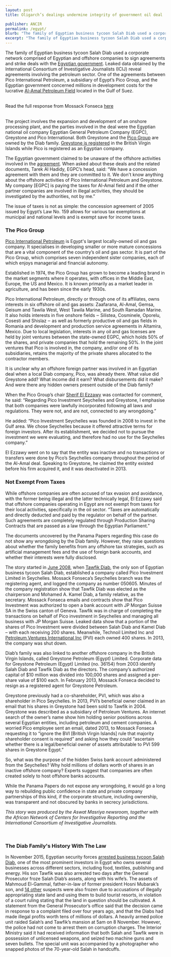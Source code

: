 ```yaml
---
layout: post
title: Oligarch’s dealings undermine integrity of government oil deal

publisher: ANCIR
permalink: /egypt/
blurb: "The family of Egyptian business tycoon Salah Diab used a corporate network of local and offshore companies in an oil field development deal it signed with the Egyptian government, writes Hisham Allam"
excerpt: "The family of Egyptian business tycoon Salah Diab used a corporate network of local and offshore companies in an oil field development deal it signed with the Egyptian government, writes Hisham Allam"
---
```


The family of Egyptian business tycoon Salah Diab used a corporate network comprised of Egyptian and offshore companies to sign agreements and strike deals with the [Egyptian government](http://www.egyptoil-gas.com/publications/a-245-million-development-plan-for-al-amal-field/). Leaked data obtained by the International Consortium of Investigative Journalists (ICIJ) reveal agreements involving the petroleum sector. One of the agreements between Pico International Petroleum, a subsidiary of Egypt’s Pico Group, and the Egyptian government concerned millions in development costs for the lucrative [Al-Amal Petroleum Field](http://ifcextapps.ifc.org/ifcext/spiwebsite1.nsf/651aeb16abd09c1f8525797d006976ba/00f7cc166b8fc0c685257da30057444b?opendocument) located in the Gulf of Suez.
 
<br/>
<div class="panel panel-default">
  <div class="panel-heading">
  Read the full response from Mossack Fonseca <a href="https://sourceafrica.net/documents/24692-ANCIR-L-PanamaPapers-L-Mossack-Fonseca-Responds.html" target="_blank">here</a>
  </div>
</div>
<br/>

The project involves the expansion and development of an onshore processing plant, and the parties involved in the deal were the Egyptian national oil company Egyptian General Petroleum Company (EGPC), Greystone and Pico International. Both Greystone and the [Pico Group](http://picocompanies.com/our-companies/#energy) are owned by the Diab family. [Greystone is registered](https://panamadb.org/entity/greystone-petroleum-egypt-limited_10059063) in the British Virgin Islands while Pico is registered as an Egyptian company. 
 
The Egyptian government claimed to be unaware of the offshore activities involved in the [agreement](http://downloads.openoil.net/contracts/eg/eg_Shukeir-Offshore-Area_dd20050000_Amend-Agree_Petzed_Greystone_Pico.pdf). When asked about these deals and the related documents, Tarek Al Hadidy, EGPC’s head, said: “We have a concession agreement with them and they are committed to it. We don't know anything about the offshore activities of Pico International Petroleum and Greystone. My company [EGPC] is paying the taxes for Al-Amal field and if the other partner companies are involved in illegal activities, they should be investigated by the authorities, not by me.”

The issue of taxes is not as simple: the concession agreement of 2005 issued by Egypt’s Law No. 159 allows for various tax exemptions at municipal and national levels and is exempt save for income taxes. 

### The Pico Group

[Pico International Petroleum](http://picocompanies.com/wp-content/uploads/2012/09/PICO-PIP-Annual-Report-2011.pdf) is Egypt's largest locally-owned oil and gas company. It specialises in developing smaller or more mature concessions that are a vital component of the country’s oil and gas sector. It is part of the Pico Group, which comprises seven independent sister companies, each of which enjoys managerial and financial autonomy. 

Established in 1974, the Pico Group has grown to become a leading brand in the market segments where it operates, with offices in the Middle East, Europe, the US and Mexico. It is known primarily as a market leader in agriculture, and has been since the early 1930s.
 
Pico International Petroleum, directly or through one of its affiliates, owns interests in six offshore oil and gas assets: Zaafarana, Al-Amal, Gemsa, Geisum and Tawila West, West Tawila Marine, and South Ramadan Marine. It also holds interests in five onshore fields ‒ Silistea, Cosminele, Oporelu, Cosesti and Shislaz ‒ as well as formerly productive oil and gas fields in Romania and development and production service agreements in Altamira, Mexico. Due to local legislation, interests in any oil and gas licenses are held by joint ventures between the state-owned EGPC, which holds 50% of the shares, and private companies that hold the remaining 50%. In the joint ventures that Pico is involved in, the company, and/or one of its subsidiaries, retains the majority of the private shares allocated to the contractor members.
 
It is unclear why an offshore foreign partner was involved in an Egyptian deal when a local Diab company, Pico, was already there. What value did Greystone add? What income did it earn? What disbursements did it make? And were there any hidden owners present outside of the Diab family?

When the Pico Group’s chair [Sherif El Ezzawy](http://picocompanies.com/management-team/our-people/) was contacted for comment, he said: “Regarding Pico Investment Seychelles and Greystone, I emphasise that both companies were lawfully incorporated following all laws and regulations. They were not, and are not, connected to any wrongdoing.”
 
He added: “Pico Investment Seychelles was founded in 2008 to invest in the Gulf area. We chose Seychelles because it offered attractive terms for foreign investors. After its establishment, we decided not to pursue the investment we were evaluating, and therefore had no use for the Seychelles company.”
 
El Ezzawy went on to say that the entity was inactive and no transactions or transfers were done by Pico’s Seychelles company throughout the period of the Al-Amal deal. Speaking to Greystone, he claimed the entity existed before his firm acquired it, and it was deactivated in 2013.

### Not Exempt From Taxes

While offshore companies are often accused of tax evasion and avoidance, with the former being illegal and the latter technically legal, El Ezzawy said that offshore companies operating in Egypt are not exempt from taxes for their local activities, specifically in the oil sector. “Taxes are automatically and directly deducted and paid by the regulator on behalf of the partner. Such agreements are completely regulated through Production Sharing Contracts that are passed as a law through the Egyptian Parliament.”
 
The documents uncovered by the Panama Papers regarding this case do not show any wrongdoing by the Diab family. However, they raise questions about whether the family benefits from any offshore tax strategies, such as artificial management fees and the use of foreign bank accounts, and whether their interests were fully disclosed.

The story started in [June 2008](https://offshoreleaks.icij.org/nodes/10025393?e=true), when [Tawfik Diab](http://www.amcham.org.eg/operation/Doorknock/Houston2007/Profiles.asp), the only son of Egyptian business tycoon Salah Diab, established a company called Pico Investment Limited in Seychelles. Mossack Fonseca’s Seychelles branch was the registering agent, and logged the company as number 050605. Minutes of the company registration show that Tawfik Diab was elected as the chairperson and Mohamed A. Kamel Diab, a family relative, as the secretary. Mossack Fonseca emails and contracts show that Pico Investment was authorized to open a bank account with JP Morgan Suisse SA in the Swiss canton of Geneva. Tawfik was in charge of completing the transactions on behalf of Pico investment in Seychelles and managing all business with JP Morgan Suisse. Leaked data show that a portion of the shares of Pico Investment were divided between Salah Diab and Kamel Diab – with each receiving 200 shares. Meanwhile, Technoil Limited Inc and [Petroleum Ventures International Inc](https://panamadb.org/officer/petroleum-ventures-international-inc-ex-racebrook_12028676) (PVI) each owned 400 shares. In 2013, the company was shut down.

Diab’s family was also linked to another offshore company in the British Virgin Islands, called Greystone Petroleum (Egypt) Limited. Corporate data for Greystone Petroleum (Egypt) Limited (no. 36154) from 2003 identify Salah Diab and Tawfik Diab as the directors. The company’s   authorized capital of $10 million was divided into 100,000 shares and assigned a per-share value of $100 each. In February 2013, Mossack Fonseca decided to resign as a registered agent for Greystone Petroleum.  

Greystone previously had a co-shareholder, PVI, which was also a shareholder in Pico Seychelles. In 2013, PVI’s beneficial owner claimed in an email that his shares in Greystone had been sold to Tawfik in 2004. Greystone was described as a subsidiary of Petroleum Ventures. An internet search of the owner’s name show him holding senior positions across several Egyptian entities, including petroleum and cement companies. A worried Pico employee sent an email, dated 2013, to Mossack Fonseca requesting it to “ignore the BVI [British Virgin Islands] rule that majority shareholder consent is required” and asking how they could “ascertain whether there is a legal/beneficial owner of assets attributable to PVI 599 shares in Greystone Egypt.”
 
So, what was the purpose of the hidden Swiss bank account administered from the Seychelles? Why hold millions of dollars worth of shares in an inactive offshore company? Experts suggest that companies are often created solely to host offshore banks accounts. 
 
While the Panama Papers do not expose any wrongdoing, it would go a long way to rebuilding public confidence in state and private company partnerships of this kind, if the corporate structure, including ownership, was transparent and not obscured by banks in secrecy jurisdictions.

*This story was produced by the Aswat Masriya newsroom, together with the African Network of Centers for Investigative Reporting and the International Consortium of Investigative Journalists.*


<br>
<div class="panel panel-primary">
  <div class="panel-heading">
    <h3 class="panel-title">The Diab Family's History With The Law</h3>
  </div>
  <div class="panel-body">
   In November 2015, Egyptian security forces <a href="http://english.ahram.org.eg/NewsContent/1/64/164001/Egypt/Politics-/Owner-of-Egyptian-paper-AlMasry-AlYoum-detained-fo.aspx">arrested business tycoon Salah Diab</a>, one of the most prominent investors in Egypt who owns several businesses across different sectors, including food, textiles, publishing and energy. His son Tawfik was also arrested two days after the General Prosecutor froze Salah Diab’s assets, along with his wife’s. The assets of Mahmoud El-Gammal, father-in-law of former president Hosni Mubarak’s son, and <a href="http://en.aswatmasriya.com/news/details/5674">14 other</a> suspects were also frozen due to accusations of illegally appropriating state land and using them to build tourist resorts, in violation of a court ruling stating that the land in question should be cultivated. A statement from the General Prosecutor’s office said that the decision came in response to a complaint filed over four years ago, and that the Diabs had made illegal profits worth tens of millions of dollars. A heavily armed police unit raided Salah’s and Tawfik’s mansion at 5am on 8 November. However, the police had not come to arrest them on corruption charges. The Interior Ministry said it had received information that both Salah and Tawfik were in possession of unlicensed weapons, and seized two machine guns and seven bullets. The special unit was accompanied by a photographer who snapped photos of the 70-year-old Salah in handcuffs.
  </div>
</div>

